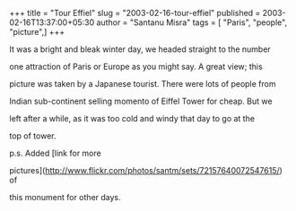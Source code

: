 +++
title = "Tour Effiel"
slug = "2003-02-16-tour-effiel"
published = 2003-02-16T13:37:00+05:30
author = "Santanu Misra"
tags = [ "Paris", "people", "picture",]
+++




It was a bright and bleak winter day, we headed straight to the number

one attraction of Paris or Europe as you might say. A great view; this

picture was taken by a Japanese tourist. There were lots of people from

Indian sub-continent selling momento of Eiffel Tower for cheap. But we

left after a while, as it was too cold and windy that day to go at the

top of tower.



  

  

  

p.s. Added [link for more

pictures](http://www.flickr.com/photos/santm/sets/72157640072547615/) of

this monument for other days.
